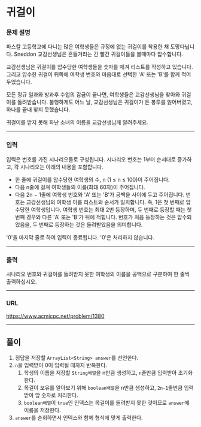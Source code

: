 # 귀걸이

### 문제 설명

파스칼 고등학교에 다니는 많은 여학생들은 규정에 없는 귀걸이를 착용한 채 도망다닙니다. Sneddon 교감선생님은 흔들거리는 긴 빨간 귀걸이들을 볼때마다 압수합니다.

교감선생님은 귀걸이를 압수당한 여학생들을 숫자를 매겨 리스트를 작성하고 있습니다. 그리고 압수한 귀걸이 뒤쪽에 여학생 번호와 마음대로 선택한 'A' 또는 'B'를 함께 적어두었습니다.

모든 정규 일과와 방과후 수업의 감금이 끝나면, 여학생들은 교감선생님을 찾아와 귀걸이를 돌려받습니다. 불행하게도 어느 날, 교감선생님은 귀걸이가 든 봉투를 잃어버렸고, 하나를 끝내 찾지 못했습니다.

귀걸이를 받지 못해 화난 소녀의 이름을 교감선생님께 알려주세요.

-----------
### 입력

입력은 번호를 가진 시나리오들로 구성됩니다. 시나리오 번호는 1부터 순서대로 증가하고, 각 시나리오는 아래의 내용을 포함합니다.

- 한 줄에 귀걸이를 압수당한 여학생의 수, n (1 ≤ n ≤ 100)이 주어집니다.
- 다음 n줄에 걸쳐 여학생들의 이름(최대 60자)이 주어집니다.
- 다음 2n − 1줄에 여학생 번호와 'A' 또는 'B'가 공백을 사이에 두고 주어집니다. 번호는 교감선생님의 여학생 이름 리스트와 순서가 일치합니다. 즉, 1은 첫 번째로 압수당한 여학생입니다. 여학생 번호는 최대 2번 등장하며, 두 번째로 등장할 때는 첫 번째 경우와 다른 'A' 또는 'B'가 뒤에 적힙니다. 번호가 처음 등장하는 것은 압수되었음을, 두 번째로 등장하는 것은 돌려받았음을 의미합니다.

'0'을 마지막 줄로 하여 입력이 종료됩니다. '0'은 처리하지 않습니다.

-----------
### 출력

시나리오 번호와 귀걸이를 돌려받지 못한 여학생의 이름을 공백으로 구분하여 한 줄씩 출력하십시오.

-----------
### URL

https://www.acmicpc.net/problem/1380

-----------
## 풀이
1. 정답을 저장할 `ArrayList<String> answer`를 선언한다.
2. `n`을 입력받아 0이 입력될 때까지 반복한다.
   1. 학생의 이름을 저장할 `String배열`을 n만큼 생성하고, `n`줄만큼 입력받아 초기화한다.
   2. 목걸이 보유를 알아보기 위해 `boolean배열`을 n만큼 생성하고, `2n-1`줄만큼 입력받아 앞 숫자로 처리한다.
   3. `boolean배열`이 `true`인 인덱스는 목걸이를 돌려받지 못한 것이므로 `answer`에 이름을 저장한다.
3. `answer`를 순회하면서 인덱스와 함께 형식에 맞게 출력한다.